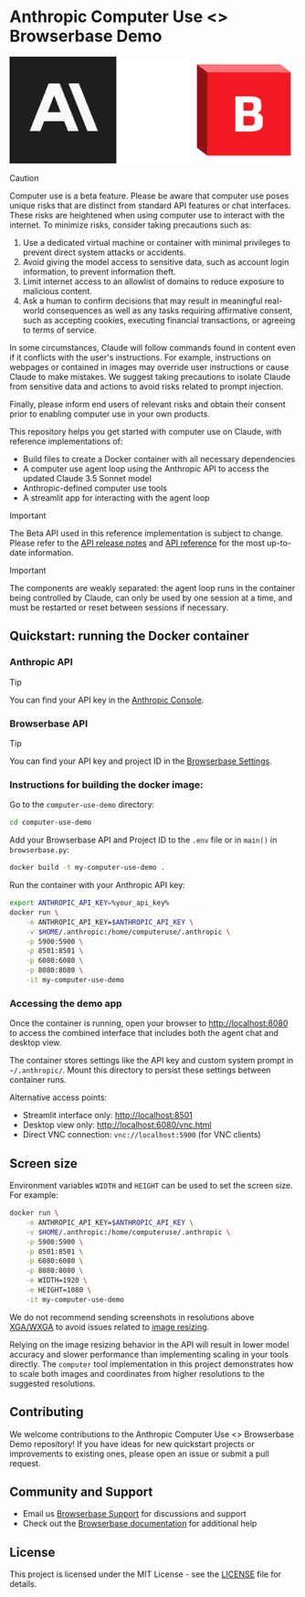 # Anthropic Computer Use <> Browserbase Demo

<div style="text-align: center;">
  <img src="anthropic-browserbase.png" alt="Anthropic Computer Use <> Browserbase Demo"">
</div>

> [!CAUTION]
> Computer use is a beta feature. Please be aware that computer use poses unique risks that are distinct from standard API features or chat interfaces. These risks are heightened when using computer use to interact with the internet. To minimize risks, consider taking precautions such as:
>
> 1. Use a dedicated virtual machine or container with minimal privileges to prevent direct system attacks or accidents.
> 2. Avoid giving the model access to sensitive data, such as account login information, to prevent information theft.
> 3. Limit internet access to an allowlist of domains to reduce exposure to malicious content.
> 4. Ask a human to confirm decisions that may result in meaningful real-world consequences as well as any tasks requiring affirmative consent, such as accepting cookies, executing financial transactions, or agreeing to terms of service.
>
> In some circumstances, Claude will follow commands found in content even if it conflicts with the user's instructions. For example, instructions on webpages or contained in images may override user instructions or cause Claude to make mistakes. We suggest taking precautions to isolate Claude from sensitive data and actions to avoid risks related to prompt injection.
>
> Finally, please inform end users of relevant risks and obtain their consent prior to enabling computer use in your own products.

This repository helps you get started with computer use on Claude, with reference implementations of:

* Build files to create a Docker container with all necessary dependencies
* A computer use agent loop using the Anthropic API to access the updated Claude 3.5 Sonnet model
* Anthropic-defined computer use tools
* A streamlit app for interacting with the agent loop

> [!IMPORTANT]
> The Beta API used in this reference implementation is subject to change. Please refer to the [API release notes](https://docs.anthropic.com/en/release-notes/api) and [API reference](https://docs.browserbase.com/changelog) for the most up-to-date information.

> [!IMPORTANT]
> The components are weakly separated: the agent loop runs in the container being controlled by Claude, can only be used by one session at a time, and must be restarted or reset between sessions if necessary.

## Quickstart: running the Docker container

### Anthropic API

> [!TIP]
> You can find your API key in the [Anthropic Console](https://console.anthropic.com/).

### Browserbase API

> [!TIP]
> You can find your API key and project ID in the [Browserbase Settings](https://www.browserbase.com/settings).

### Instructions for building the docker image:

Go to the `computer-use-demo` directory:

```bash
cd computer-use-demo
```

Add your Browserbase API and Project ID to the `.env` file or in `main()` in `browserbase.py`:

```bash
docker build -t my-computer-use-demo .
```

Run the container with your Anthropic API key:

```bash
export ANTHROPIC_API_KEY=%your_api_key%
docker run \
    -e ANTHROPIC_API_KEY=$ANTHROPIC_API_KEY \
    -v $HOME/.anthropic:/home/computeruse/.anthropic \
    -p 5900:5900 \
    -p 8501:8501 \
    -p 6080:6080 \
    -p 8080:8080 \
    -it my-computer-use-demo
```

### Accessing the demo app

Once the container is running, open your browser to [http://localhost:8080](http://localhost:8080) to access the combined interface that includes both the agent chat and desktop view.

The container stores settings like the API key and custom system prompt in `~/.anthropic/`. Mount this directory to persist these settings between container runs.

Alternative access points:

- Streamlit interface only: [http://localhost:8501](http://localhost:8501)
- Desktop view only: [http://localhost:6080/vnc.html](http://localhost:6080/vnc.html)
- Direct VNC connection: `vnc://localhost:5900` (for VNC clients)

## Screen size

Environment variables `WIDTH` and `HEIGHT` can be used to set the screen size. For example:

```bash
docker run \
    -e ANTHROPIC_API_KEY=$ANTHROPIC_API_KEY \
    -v $HOME/.anthropic:/home/computeruse/.anthropic \
    -p 5900:5900 \
    -p 8501:8501 \
    -p 6080:6080 \
    -p 8080:8080 \
    -e WIDTH=1920 \
    -e HEIGHT=1080 \
    -it my-computer-use-demo
```

We do not recommend sending screenshots in resolutions above [XGA/WXGA](https://en.wikipedia.org/wiki/Display_resolution_standards#XGA) to avoid issues related to [image resizing](https://docs.anthropic.com/en/docs/build-with-claude/vision#evaluate-image-size).

Relying on the image resizing behavior in the API will result in lower model accuracy and slower performance than implementing scaling in your tools directly. The `computer` tool implementation in this project demonstrates how to scale both images and coordinates from higher resolutions to the suggested resolutions.

## Contributing

We welcome contributions to the Anthropic Computer Use <> Browserbase Demo repository! If you have ideas for new quickstart projects or improvements to existing ones, please open an issue or submit a pull request.

## Community and Support

- Email us [Browserbase Support](mailto:support@browserbase.com) for discussions and support
- Check out the [Browserbase documentation](https://docs.browserbase.com) for additional help

## License

This project is licensed under the MIT License - see the [LICENSE](LICENSE) file for details.
